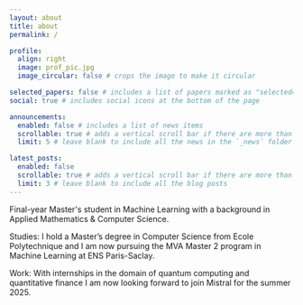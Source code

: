 ```yaml
---
layout: about
title: about
permalink: /

profile:
  align: right
  image: prof_pic.jpg
  image_circular: false # crops the image to make it circular

selected_papers: false # includes a list of papers marked as "selected={true}"
social: true # includes social icons at the bottom of the page

announcements:
  enabled: false # includes a list of news items
  scrollable: true # adds a vertical scroll bar if there are more than 3 news items
  limit: 5 # leave blank to include all the news in the `_news` folder

latest_posts:
  enabled: false
  scrollable: true # adds a vertical scroll bar if there are more than 3 new posts items
  limit: 3 # leave blank to include all the blog posts
---
```


Final-year Master's student in Machine Learning with a background in Applied Mathematics & Computer Science.

Studies: I hold a Master’s degree in Computer Science from Ecole Polytechnique and I am now pursuing the MVA Master 2 program in Machine Learning at ENS Paris-Saclay.

Work: With internships in the domain of quantum computing and quantitative finance I am now looking forward to join Mistral for the summer 2025.
